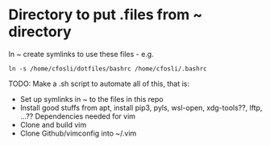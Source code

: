 # Directory to put .files from ~ directory

In ~ create symlinks to use these files - e.g.

    ln -s /home/cfosli/dotfiles/bashrc /home/cfosli/.bashrc

TODO: Make a .sh script to automate all of this, that is:

* Set up symlinks in ~ to the files in this repo
* Install good stuffs from apt, install pip3, pyls, wsl-open, xdg-tools??,
  lftp, ...?? Dependencies needed for vim
* Clone and build vim
* Clone Github/vimconfig into ~/.vim
